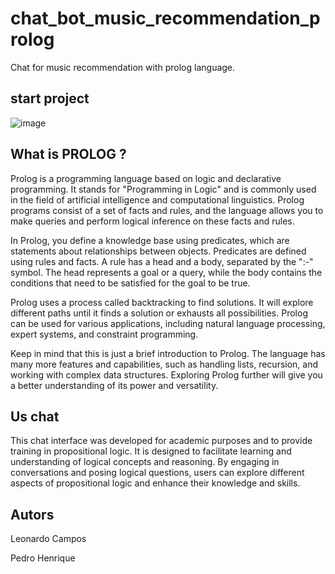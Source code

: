 # chat_bot_music_recommendation_prolog
Chat for music recommendation with prolog language.

## start project

![image](https://github.com/leonardo8787/chat_bot_music_recommendation_prolog/assets/78708394/31d8d140-5bd3-4849-8d76-12e49b85cdf5)

## What is PROLOG ?

Prolog is a programming language based on logic and declarative programming. It stands for "Programming in Logic" and is commonly used in the field of artificial intelligence and computational linguistics. Prolog programs consist of a set of facts and rules, and the language allows you to make queries and perform logical inference on these facts and rules.

In Prolog, you define a knowledge base using predicates, which are statements about relationships between objects. Predicates are defined using rules and facts. A rule has a head and a body, separated by the ":-" symbol. The head represents a goal or a query, while the body contains the conditions that need to be satisfied for the goal to be true.

Prolog uses a process called backtracking to find solutions. It will explore different paths until it finds a solution or exhausts all possibilities. Prolog can be used for various applications, including natural language processing, expert systems, and constraint programming.

Keep in mind that this is just a brief introduction to Prolog. The language has many more features and capabilities, such as handling lists, recursion, and working with complex data structures. Exploring Prolog further will give you a better understanding of its power and versatility.

## Us chat

This chat interface was developed for academic purposes and to provide training in propositional logic. It is designed to facilitate learning and understanding of logical concepts and reasoning. By engaging in conversations and posing logical questions, users can explore different aspects of propositional logic and enhance their knowledge and skills.

## Autors

Leonardo Campos </p>
Pedro Henrique
